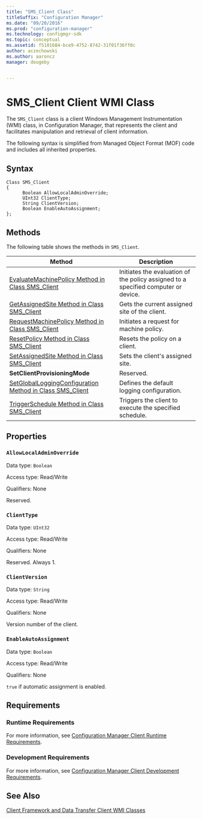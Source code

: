 ```yaml
---
title: "SMS_Client Class"
titleSuffix: "Configuration Manager"
ms.date: "09/20/2016"
ms.prod: "configuration-manager"
ms.technology: configmgr-sdk
ms.topic: conceptual
ms.assetid: f5101684-bce9-4752-8742-31f01f36ff0c
author: aczechowski
ms.author: aaroncz
manager: dougeby


---
```


# SMS_Client Client WMI Class

The `SMS_Client` class is a client Windows Management Instrumentation (WMI) class, in Configuration Manager, that represents the client and facilitates manipulation and retrieval of client information.  

The following syntax is simplified from Managed Object Format (MOF) code and includes all inherited properties.

## Syntax  

```syntax
Class SMS_Client  
{
      Boolean AllowLocalAdminOverride;  
      UInt32 ClientType;  
      String ClientVersion;  
      Boolean EnableAutoAssignment;  
};
```

## Methods

The following table shows the methods in `SMS_Client`.  

|Method|Description|
|------------|-----------------|
|[EvaluateMachinePolicy Method in Class SMS_Client](../../../../../develop/reference/core/clients/client-classes/evaluatemachinepolicy-method-in-class-sms_client.md)|Initiates the evaluation of the policy assigned to a specified computer or device.|
|[GetAssignedSite Method in Class SMS_Client](../../../../../develop/reference/core/clients/client-classes/getassignedsite-method-in-class-sms_client.md)|Gets the current assigned site of the client.|
|[RequestMachinePolicy Method in Class SMS_Client](../../../../../develop/reference/core/clients/client-classes/requestmachinepolicy-method-in-class-sms_client.md)|Initiates a request for machine policy.|
|[ResetPolicy Method in Class SMS_Client](../../../../../develop/reference/core/clients/client-classes/resetpolicy-method-in-class-sms_client.md)|Resets the policy on a client.|
|[SetAssignedSite Method in Class SMS_Client](../../../../../develop/reference/core/clients/client-classes/setassignedsite-method-in-class-sms_client.md)|Sets the client's assigned site.|
|**SetClientProvisioningMode**|Reserved.|
|[SetGlobalLoggingConfiguration Method in Class SMS_Client](../../../../../develop/reference/core/clients/client-classes/setgloballoggingconfiguration-method-in-class-sms_client.md)|Defines the default logging configuration.|
|[TriggerSchedule Method in Class SMS_Client](../../../../../develop/reference/core/clients/client-classes/triggerschedule-method-in-class-sms_client.md)|Triggers the client to execute the specified schedule.|

## Properties

### `AllowLocalAdminOverride`

Data type: `Boolean`

Access type: Read/Write

Qualifiers: None

Reserved.

### `ClientType`

Data type: `UInt32`

Access type: Read/Write

Qualifiers: None

Reserved. Always 1.

### `ClientVersion`

Data type: `String`

Access type: Read/Write

Qualifiers: None

Version number of the client.

### `EnableAutoAssignment`

Data type: `Boolean`

Access type: Read/Write

Qualifiers: None

`true` if automatic assignment is enabled.

## Requirements

### Runtime Requirements

For more information, see [Configuration Manager Client Runtime Requirements](../../../../../develop/core/reqs/client-runtime-requirements.md).  

### Development Requirements

For more information, see [Configuration Manager Client Development Requirements](../../../../../develop/core/reqs/client-development-requirements.md).  

## See Also

[Client Framework and Data Transfer Client WMI Classes](../../../../../develop/reference/core/clients/client-classes/client-framework-and-data-transfer-client-wmi-classes.md)
